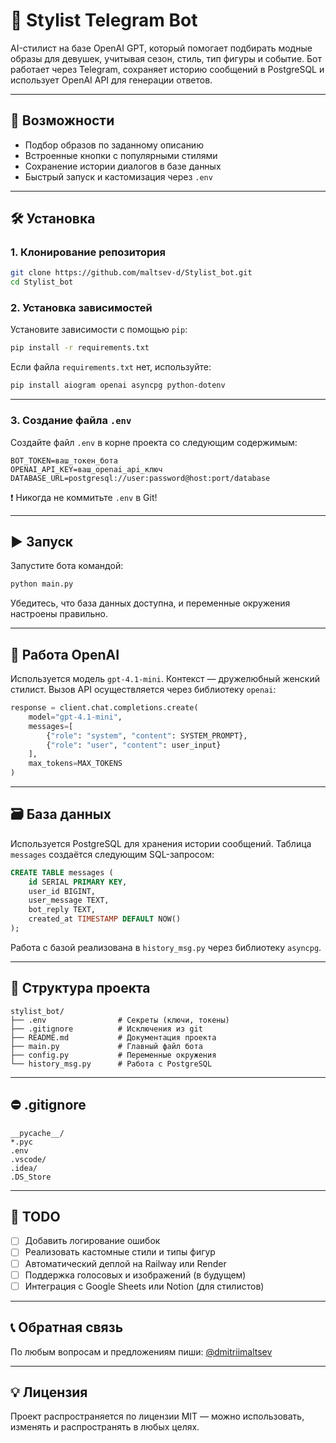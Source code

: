 # 👗 Stylist Telegram Bot

AI-стилист на базе OpenAI GPT, который помогает подбирать модные образы для девушек, учитывая сезон, стиль, тип фигуры и событие. Бот работает через Telegram, сохраняет историю сообщений в PostgreSQL и использует OpenAI API для генерации ответов.

---

## 🚀 Возможности

- Подбор образов по заданному описанию
- Встроенные кнопки с популярными стилями
- Сохранение истории диалогов в базе данных
- Быстрый запуск и кастомизация через `.env`

---

## 🛠 Установка

### 1. Клонирование репозитория

```bash
git clone https://github.com/maltsev-d/Stylist_bot.git
cd Stylist_bot
```

### 2. Установка зависимостей

Установите зависимости с помощью `pip`:

```bash
pip install -r requirements.txt
```

Если файла `requirements.txt` нет, используйте:

```bash
pip install aiogram openai asyncpg python-dotenv
```

---

### 3. Создание файла `.env`

Создайте файл `.env` в корне проекта со следующим содержимым:

```env
BOT_TOKEN=ваш_токен_бота
OPENAI_API_KEY=ваш_openai_api_ключ
DATABASE_URL=postgresql://user:password@host:port/database
```

❗ Никогда не коммитьте `.env` в Git!

---

## ▶️ Запуск

Запустите бота командой:

```bash
python main.py
```

Убедитесь, что база данных доступна, и переменные окружения настроены правильно.

---

## 🧠 Работа OpenAI

Используется модель `gpt-4.1-mini`. Контекст — дружелюбный женский стилист. Вызов API осуществляется через библиотеку `openai`:

```python
response = client.chat.completions.create(
    model="gpt-4.1-mini",
    messages=[
        {"role": "system", "content": SYSTEM_PROMPT},
        {"role": "user", "content": user_input}
    ],
    max_tokens=MAX_TOKENS
)
```

---

## 🗃 База данных

Используется PostgreSQL для хранения истории сообщений. Таблица `messages` создаётся следующим SQL-запросом:

```sql
CREATE TABLE messages (
    id SERIAL PRIMARY KEY,
    user_id BIGINT,
    user_message TEXT,
    bot_reply TEXT,
    created_at TIMESTAMP DEFAULT NOW()
);
```

Работа с базой реализована в `history_msg.py` через библиотеку `asyncpg`.

---

## 🧾 Структура проекта

```plaintext
stylist_bot/
├── .env                # Секреты (ключи, токены)
├── .gitignore          # Исключения из git
├── README.md           # Документация проекта
├── main.py             # Главный файл бота
├── config.py           # Переменные окружения
└── history_msg.py      # Работа с PostgreSQL
```

---

## ⛔ .gitignore

```gitignore
__pycache__/
*.pyc
.env
.vscode/
.idea/
.DS_Store
```

---

## 📌 TODO

- [ ] Добавить логирование ошибок
- [ ] Реализовать кастомные стили и типы фигур
- [ ] Автоматический деплой на Railway или Render
- [ ] Поддержка голосовых и изображений (в будущем)
- [ ] Интеграция с Google Sheets или Notion (для стилистов)

---

## 📞 Обратная связь

По любым вопросам и предложениям пиши: [@dmitriimaltsev](https://t.me/dmitriimaltsev)

---

## 💡 Лицензия

Проект распространяется по лицензии MIT — можно использовать, изменять и распространять в любых целях.